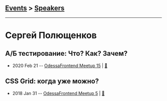 ## [Events](../README.md) > [Speakers](../speakers.md)
---

# Сергей Полющенков

## А&#x2F;Б тестирование: Что? Как? Зачем?
- 2020 Feb 21 -- [OdessaFrontend Meetup 15](https://youtu.be/68D5GE7TnGw)  | [:notebook:](https://www.slideshare.net/odessafrontend/odessafrontend-meetup-15)  
## CSS Grid: когда уже можно?
- 2018 Jan 31 -- [OdessaFrontend Meetup 5](https://youtu.be/4rctIgzM1mQ)  | [:notebook:](https://odessafrontend.github.io/grid/#)  
